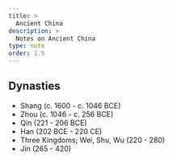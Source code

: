 ```yaml
---
title: >
  Ancient China
description: >
  Notes on Ancient China
type: note
order: 1.5
---
```


## Dynasties

- Shang (c. 1600 - c. 1046 BCE)
- Zhou (c. 1046 - c. 256 BCE)
- Qin (221 - 206 BCE)
- Han (202 BCE - 220 CE)
- Three Kingdoms; Wei, Shu, Wu (220 - 280)
- Jin (265 - 420)
